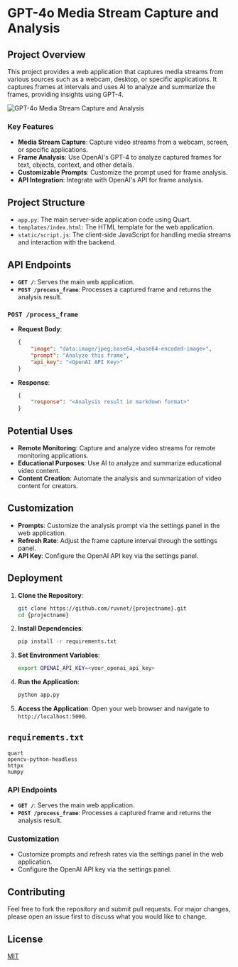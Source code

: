 # GPT-4o Media Stream Capture and Analysis

## Project Overview

This project provides a web application that captures media streams from various sources such as a webcam, desktop, or specific applications. It captures frames at intervals and uses AI to analyze and summarize the frames, providing insights using GPT-4.

![GPT-4o Media Stream Capture and Analysis](https://github.com/ruvnet/ai-video/blob/main/assets/preview.png?raw=true)

### Key Features

- **Media Stream Capture**: Capture video streams from a webcam, screen, or specific applications.
- **Frame Analysis**: Use OpenAI's GPT-4 to analyze captured frames for text, objects, context, and other details.
- **Customizable Prompts**: Customize the prompt used for frame analysis.
- **API Integration**: Integrate with OpenAI's API for frame analysis.

## Project Structure

- `app.py`: The main server-side application code using Quart.
- `templates/index.html`: The HTML template for the web application.
- `static/script.js`: The client-side JavaScript for handling media streams and interaction with the backend.

## API Endpoints

- **`GET /`**: Serves the main web application.
- **`POST /process_frame`**: Processes a captured frame and returns the analysis result.

### `POST /process_frame`
- **Request Body**:
  ```json
  {
      "image": "data:image/jpeg;base64,<base64-encoded-image>",
      "prompt": "Analyze this frame",
      "api_key": "<OpenAI API Key>"
  }
  ```
- **Response**:
  ```json
  {
      "response": "<Analysis result in markdown format>"
  }
  ```

## Potential Uses

- **Remote Monitoring**: Capture and analyze video streams for remote monitoring applications.
- **Educational Purposes**: Use AI to analyze and summarize educational video content.
- **Content Creation**: Automate the analysis and summarization of video content for creators.

## Customization

- **Prompts**: Customize the analysis prompt via the settings panel in the web application.
- **Refresh Rate**: Adjust the frame capture interval through the settings panel.
- **API Key**: Configure the OpenAI API key via the settings panel.

## Deployment

1. **Clone the Repository**:
   ```bash
   git clone https://github.com/ruvnet/{projectname}.git
   cd {projectname}
   ```

2. **Install Dependencies**:
   ```bash
   pip install -r requirements.txt
   ```

3. **Set Environment Variables**:
   ```bash
   export OPENAI_API_KEY=<your_openai_api_key>
   ```

4. **Run the Application**:
   ```bash
   python app.py
   ```

5. **Access the Application**:
   Open your web browser and navigate to `http://localhost:5000`.

## `requirements.txt`
```plaintext
quart
opencv-python-headless
httpx
numpy
```
  
### API Endpoints

- **`GET /`**: Serves the main web application.
- **`POST /process_frame`**: Processes a captured frame and returns the analysis result.

### Customization

- Customize prompts and refresh rates via the settings panel in the web application.
- Configure the OpenAI API key via the settings panel.

## Contributing

Feel free to fork the repository and submit pull requests. For major changes, please open an issue first to discuss what you would like to change.

## License

[MIT](LICENSE)
 
